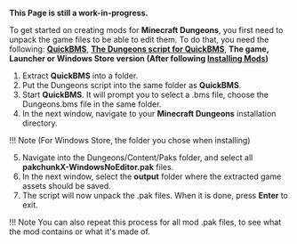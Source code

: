 **This Page is still a work-in-progress.**

To get started on creating mods for **Minecraft Dungeons**, you first need to unpack the game files to be able to edit them.
To do that, you need the following:
**[QuickBMS](https://aluigi.altervista.org/papers/quickbms.zip)**,
**[The Dungeons script for QuickBMS](https://drive.google.com/file/d/1iRnav4y9PyvTvGWmUqHZcaRGrGSAVDh5/view?usp=sharing)**,
**The game, Launcher or Windows Store version (After following [Installing Mods](https://docs.dungeonsworkshop.net/gettingstarted/))**

1. Extract **QuickBMS** into a folder.
2. Put the Dungeons script into the same folder as **QuickBMS**.
3. Start **QuickBMS**. It will prompt you to select a .bms file, choose the Dungeons.bms file in the same folder.
4. In the next window, navigate to your **Minecraft Dungeons** installation directory.

  !!! Note
  (For Windows Store, the folder you chose when installing)
  
5. Navigate into the Dungeons/Content/Paks folder, and select all **pakchunkX-WindowsNoEditor.pak** files. 
6. In the next window, select the **output** folder where the extracted game assets should be saved.
7. The script will now unpack the .pak files. When it is done, press **Enter** to exit.

  !!! Note
  You can also repeat this process for all mod .pak files, to see what the mod contains or what it's made of.
